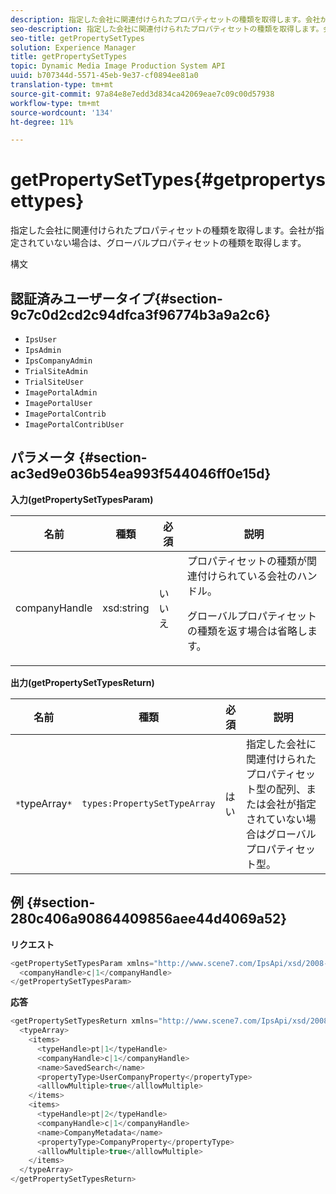 ```yaml
---
description: 指定した会社に関連付けられたプロパティセットの種類を取得します。会社が指定されていない場合は、グローバルプロパティセットの種類を取得します。
seo-description: 指定した会社に関連付けられたプロパティセットの種類を取得します。会社が指定されていない場合は、グローバルプロパティセットの種類を取得します。
seo-title: getPropertySetTypes
solution: Experience Manager
title: getPropertySetTypes
topic: Dynamic Media Image Production System API
uuid: b707344d-5571-45eb-9e37-cf0894ee81a0
translation-type: tm+mt
source-git-commit: 97a84e8e7edd3d834ca42069eae7c09c00d57938
workflow-type: tm+mt
source-wordcount: '134'
ht-degree: 11%

---
```



# getPropertySetTypes{#getpropertysettypes}

指定した会社に関連付けられたプロパティセットの種類を取得します。会社が指定されていない場合は、グローバルプロパティセットの種類を取得します。

構文

## 認証済みユーザータイプ{#section-9c7c0d2cd2c94dfca3f96774b3a9a2c6}

* `IpsUser`
* `IpsAdmin`
* `IpsCompanyAdmin`
* `TrialSiteAdmin`
* `TrialSiteUser`
* `ImagePortalAdmin`
* `ImagePortalUser`
* `ImagePortalContrib`
* `ImagePortalContribUser`

## パラメータ {#section-ac3ed9e036b54ea993f544046ff0e15d}

**入力(getPropertySetTypesParam)**

<table id="table_2590368FEEF04AD4B074412CBBA90F88"> 
 <thead> 
  <tr> 
   <th colname="col1" class="entry"> 名前 </th> 
   <th colname="col2" class="entry"> 種類 </th> 
   <th colname="col3" class="entry"> 必須 </th> 
   <th colname="col4" class="entry"> 説明 </th> 
  </tr> 
 </thead>
 <tbody> 
  <tr> 
   <td colname="col1"> <span class="codeph"> <span class="varname"> companyHandle</span> </span> </td> 
   <td colname="col2"> <span class="codeph"> xsd:string</span> </td> 
   <td colname="col3"> いいえ </td> 
   <td colname="col4">プロパティセットの種類が関連付けられている会社のハンドル。 <p>グローバルプロパティセットの種類を返す場合は省略します。 </p> </td> 
  </tr> 
 </tbody> 
</table>

**出力(getPropertySetTypesReturn)**

| 名前 | 種類 | 必須 | 説明 |
|---|---|---|---|
| `*`typeArray`*` | `types:PropertySetTypeArray` | はい | 指定した会社に関連付けられたプロパティセット型の配列、または会社が指定されていない場合はグローバルプロパティセット型。 |

## 例 {#section-280c406a90864409856aee44d4069a52}

**リクエスト**

```java
<getPropertySetTypesParam xmlns="http://www.scene7.com/IpsApi/xsd/2008-01-15">
  <companyHandle>c|1</companyHandle>
</getPropertySetTypesParam>
```

**応答**

```java
<getPropertySetTypesReturn xmlns="http://www.scene7.com/IpsApi/xsd/2008-01-15">
  <typeArray>
    <items>
      <typeHandle>pt|1</typeHandle>
      <companyHandle>c|1</companyHandle>
      <name>SavedSearch</name>
      <propertyType>UserCompanyProperty</propertyType>
      <alllowMultiple>true</alllowMultiple>
    </items>
    <items>
      <typeHandle>pt|2</typeHandle>
      <companyHandle>c|1</companyHandle>
      <name>CompanyMetadata</name>
      <propertyType>CompanyProperty</propertyType>
      <alllowMultiple>true</alllowMultiple>
    </items>
  </typeArray>
</getPropertySetTypesReturn>
```

